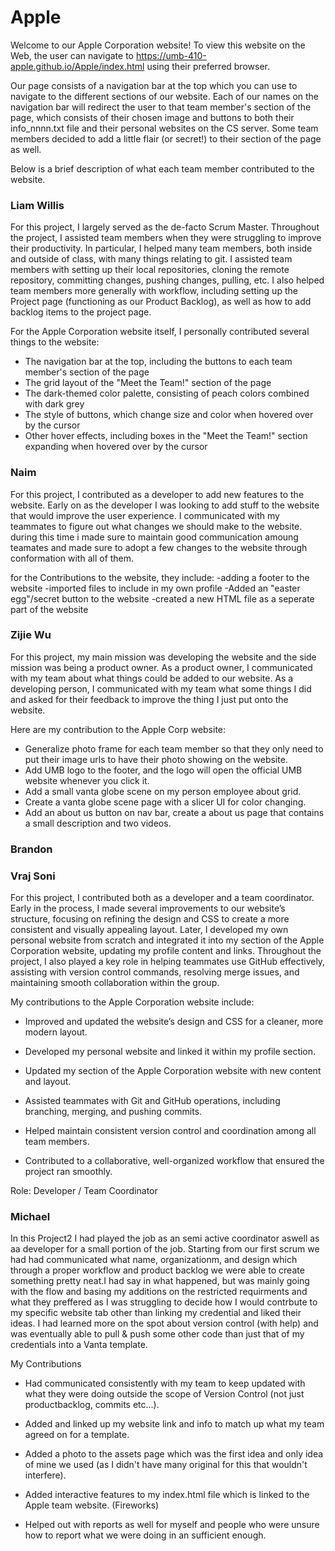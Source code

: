 # Apple

Welcome to our Apple Corporation website! To view this website on the Web, the user can navigate to https://umb-410-apple.github.io/Apple/index.html using their preferred browser. 

Our page consists of a navigation bar at the top which you can use to navigate to the different sections of our website. Each of our names on the navigation bar will redirect the user to that team member's section of the page, which consists of their chosen image and buttons to both their info_nnnn.txt file and their personal websites on the CS server. Some team members decided to add a little flair (or secret!) to their section of the page as well. 

Below is a brief description of what each team member contributed to the website.

### Liam Willis

For this project, I largely served as the de-facto Scrum Master. Throughout the project, I assisted team members when they were struggling to improve their productivity. In particular, I helped many team members, both inside and outside of class, with many things relating to git. I assisted team members with setting up their local repositories, cloning the remote repository, committing changes, pushing changes, pulling, etc. I also helped team members more generally with workflow, including setting up the Project page (functioning as our Product Backlog), as well as how to add backlog items to the project page.

For the Apple Corporation website itself, I personally contributed several things to the website:
- The navigation bar at the top, including the buttons to each team member's section of the page
- The grid layout of the "Meet the Team!" section of the page
- The dark-themed color palette, consisting of peach colors combined with dark grey
- The style of buttons, which change size and color when hovered over by the cursor
- Other hover effects, including boxes in the "Meet the Team!" section expanding when hovered over by the cursor

### Naim
For this project, I contributed as a developer to add new features to the website. Early on as the developer I was looking to add stuff to the website that would improve the user experience. I communicated with my teammates to figure out what changes we should make to the website. during this time i made sure to maintain good communication amoung teamates and made sure to adopt a few changes to the website through conformation with all of them.

for the Contributions to the website, they include:
-adding a footer to the website
-imported files to include in my own profile
-Added an "easter egg"/secret button to the website 
-created a new HTML file as a seperate part of the website

### Zijie Wu

For this project, my main mission was developing the website and the side mission was being a product owner. As a product owner, I communicated with my team about what things could be added to our website. As a developing person, I communicated with my team what some things I did and asked
for their feedback to improve the thing I just put onto the website. 

Here are my contribution to the Apple Corp website:
- Generalize photo frame for each team member so that they only need to put their image urls to have their photo showing on the website.
- Add UMB logo to the footer, and the logo will open the official UMB website whenever you click it.
- Add a small vanta globe scene on my person employee about grid.
- Create a vanta globe scene page with a slicer UI for color changing.
- Add an about us button on nav bar, create a about us page that contains a small description and two videos.

### Brandon

### Vraj Soni

For this project, I contributed both as a developer and a team coordinator. Early in the process, I made several improvements to our website’s structure, focusing on refining the design and CSS to create a more consistent and visually appealing layout. Later, I developed my own personal website from scratch and integrated it into my section of the Apple Corporation website, updating my profile content and links. Throughout the project, I also played a key role in helping teammates use GitHub effectively, assisting with version control commands, resolving merge issues, and maintaining smooth collaboration within the group.

My contributions to the Apple Corporation website include:

- Improved and updated the website’s design and CSS for a cleaner, more modern layout.

- Developed my personal website and linked it within my profile section.

- Updated my section of the Apple Corporation website with new content and layout.

- Assisted teammates with Git and GitHub operations, including branching, merging, and pushing commits.

- Helped maintain consistent version control and coordination among all team members.

- Contributed to a collaborative, well-organized workflow that ensured the project ran smoothly.

Role: Developer / Team Coordinator

### Michael

In this Project2 I had played the job as an semi active coordinator aswell as aa developer for a small portion of the job. Starting from our first scrum we had had communicated what name, organizationm, and design which through a proper workflow and product backlog we were able to create something pretty neat.I had say in what happened, but was mainly going with the flow and basing my additions on the restricted requirments and what they preffered as I was struggling to decide how I would contrbute to my specific website tab other than linking my credential and liked their ideas. I had learned more on the spot about version control (with help) and was eventually able to pull & push some other code than just that of my credentials into a Vanta template.

My Contributions
- Had communicated consistently with my team to keep updated with what they were doing outside the scope of Version Control (not just productbacklog, commits etc...).

- Added and linked up my website link and info to match up what my team agreed on for a template.

- Added a photo to the assets page which was the first idea and only idea of mine we used (as I didn't have many original for this that wouldn't interfere). 

- Added interactive features to my index.html file which is linked to the Apple team website. (Fireworks)

- Helped out with reports as well for myself and people who were unsure how to report what we were doing in an sufficient enough.